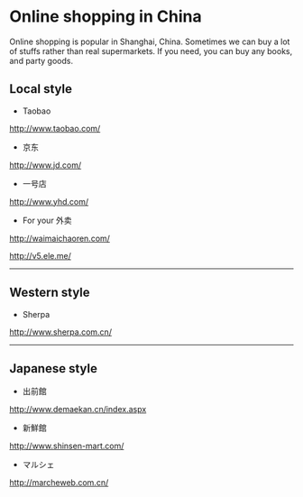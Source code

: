 # Online shopping in China

Online shopping is popular in Shanghai, China. Sometimes we can buy a lot of stuffs rather than real supermarkets. If you need, you can buy any books, and party goods.

## Local style

- Taobao

http://www.taobao.com/

- 京东

http://www.jd.com/

- 一号店

http://www.yhd.com/

- For your 外卖

http://waimaichaoren.com/

http://v5.ele.me/

---

## Western style

- Sherpa

http://www.sherpa.com.cn/


---

## Japanese style

- 出前館

http://www.demaekan.cn/index.aspx

- 新鮮館

http://www.shinsen-mart.com/

- マルシェ

http://marcheweb.com.cn/

